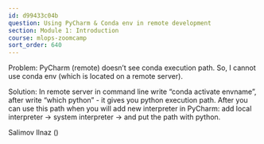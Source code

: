 ```yaml
---
id: d99433c04b
question: Using PyCharm & Conda env in remote development
section: Module 1: Introduction
course: mlops-zoomcamp
sort_order: 640
---
```


Problem: PyCharm (remote) doesn’t see conda execution path. So, I cannot use conda env (which is located on a remote server).

Solution: In remote server in command line write “conda activate envname”, after write “which python” - it gives you python execution path. After you can use this path when you will add new interpreter in PyCharm: add local interpreter -> system interpreter -> and put the path with python.

Salimov Ilnaz ()

